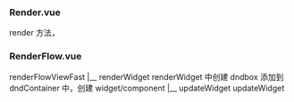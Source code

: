 
### Render.vue
render 方法，



### RenderFlow.vue
renderFlowViewFast
    |__ renderWidget
        renderWidget 中创建 dndbox 添加到 dndContainer 中，创建 widget/component
    |__ updateWidget
        updateWidget 

